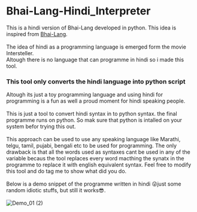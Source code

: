 # Bhai-Lang-Hindi_Interpreter
This is a hindi version of Bhai-Lang developed in python.
This idea is inspired from [Bhai-Lang](https://bhailang.js.org/). <br /><br />The idea of hindi as a programming language is emerged form the movie Intersteller.<br />
Altough there is no language that can programme in hindi so i made this tool.
### This tool only converts the hindi language into python script
Altough its just a toy programming language and using hindi for programming is a fun as well a proud moment for hindi speaking people.
<br /><br />This is just a tool to convert hindi syntax in to python syntax.
the final programme runs on python.
So mak sure that python is intalled on your system befor trying this out.
<br /><br />
This approach can be used to use any speaking language like Marathi, telgu, tamil, pujabi, bengali etc to be used for programming.
The only drawback is that all the words used as syntaxes cant be used in any of the variable becaus the tool replaces every word macthing the synatx in the programme to replace it with english equivalent syntax.
Feel free to modify this tool  and do tag me to show what did you do.
<br /><br />
Below is a demo snippet of the programme written in hindi 😜just some random idiotic stuffs, but still it works😎. 
<br /><br />
![Demo_01 (2)](https://user-images.githubusercontent.com/42449858/160890331-68566daf-2f90-4c8f-a748-feb80e5cab85.png)
